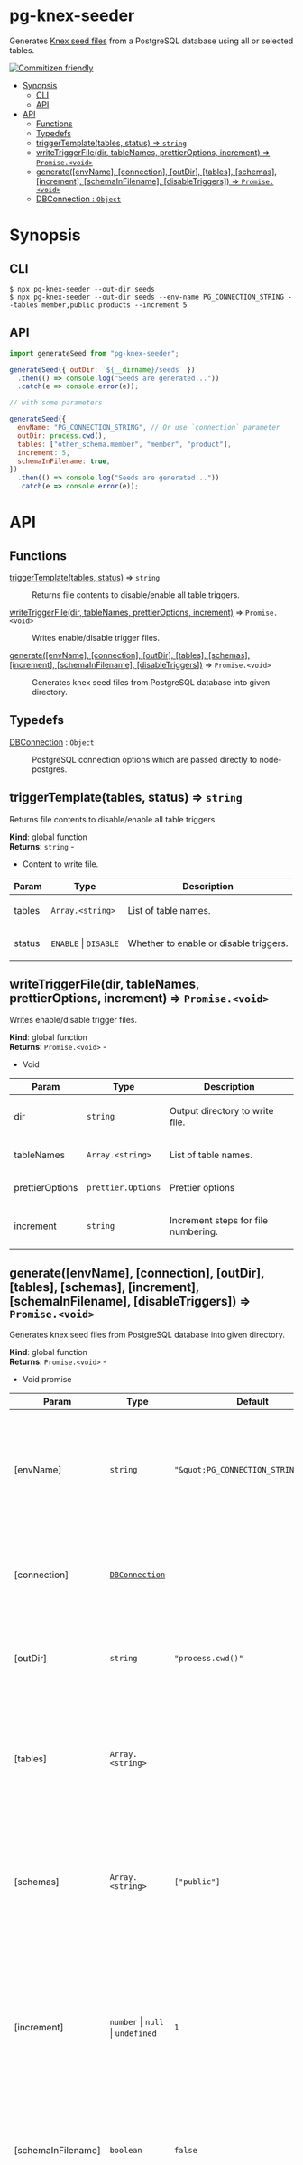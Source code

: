 <!-- DO NOT EDIT README.md (It will be overridden by README.hbs) -->

# pg-knex-seeder

Generates [Knex seed files](https://knexjs.org/#Seeds-CLI) from a PostgreSQL database using all or selected tables.

[![Commitizen friendly](https://img.shields.io/badge/commitizen-friendly-brightgreen.svg)](http://commitizen.github.io/cz-cli/)

<!-- START doctoc generated TOC please keep comment here to allow auto update -->
<!-- DON'T EDIT THIS SECTION, INSTEAD RE-RUN doctoc TO UPDATE -->

- [Synopsis](#synopsis)
  - [CLI](#cli)
  - [API](#api)
- [API](#api-1)
  - [Functions](#functions)
  - [Typedefs](#typedefs)
  - [triggerTemplate(tables, status) ⇒ <code>string</code>](#triggertemplatetables-status-%E2%87%92-codestringcode)
  - [writeTriggerFile(dir, tableNames, prettierOptions, increment) ⇒ <code>Promise.&lt;void&gt;</code>](#writetriggerfiledir-tablenames-prettieroptions-increment-%E2%87%92-codepromiseltvoidgtcode)
  - [generate([envName], [connection], [outDir], [tables], [schemas], [increment], [schemaInFilename], [disableTriggers]) ⇒ <code>Promise.&lt;void&gt;</code>](#generateenvname-connection-outdir-tables-schemas-increment-schemainfilename-disabletriggers-%E2%87%92-codepromiseltvoidgtcode)
  - [DBConnection : <code>Object</code>](#dbconnection--codeobjectcode)

<!-- END doctoc generated TOC please keep comment here to allow auto update -->

# Synopsis

## CLI

```
$ npx pg-knex-seeder --out-dir seeds
$ npx pg-knex-seeder --out-dir seeds --env-name PG_CONNECTION_STRING --tables member,public.products --increment 5
```

## API

```js
import generateSeed from "pg-knex-seeder";

generateSeed({ outDir: `${__dirname}/seeds` })
  .then(() => console.log("Seeds are generated..."))
  .catch(e => console.error(e));

// with some parameters

generateSeed({
  envName: "PG_CONNECTION_STRING", // Or use `connection` parameter
  outDir: process.cwd(),
  tables: ["other_schema.member", "member", "product"],
  increment: 5,
  schemaInFilename: true,
})
  .then(() => console.log("Seeds are generated..."))
  .catch(e => console.error(e));
```

# API

## Functions

<dl>
<dt><a href="#triggerTemplate">triggerTemplate(tables, status)</a> ⇒ <code>string</code></dt>
<dd><p>Returns file contents to disable/enable all table triggers.</p></dd>
<dt><a href="#writeTriggerFile">writeTriggerFile(dir, tableNames, prettierOptions, increment)</a> ⇒ <code>Promise.&lt;void&gt;</code></dt>
<dd><p>Writes enable/disable trigger files.</p></dd>
<dt><a href="#generate">generate([envName], [connection], [outDir], [tables], [schemas], [increment], [schemaInFilename], [disableTriggers])</a> ⇒ <code>Promise.&lt;void&gt;</code></dt>
<dd><p>Generates knex seed files from PostgreSQL database into given directory.</p></dd>
</dl>

## Typedefs

<dl>
<dt><a href="#DBConnection">DBConnection</a> : <code>Object</code></dt>
<dd><p>PostgreSQL connection options which are passed directly to node-postgres.</p></dd>
</dl>

<a name="triggerTemplate"></a>

## triggerTemplate(tables, status) ⇒ <code>string</code>

<p>Returns file contents to disable/enable all table triggers.</p>

**Kind**: global function  
**Returns**: <code>string</code> - <ul>

<li>Content to write file.</li>
</ul>

| Param  | Type                                        | Description                                   |
| ------ | ------------------------------------------- | --------------------------------------------- |
| tables | <code>Array.&lt;string&gt;</code>           | <p>List of table names.</p>                   |
| status | <code>ENABLE</code> \| <code>DISABLE</code> | <p>Whether to enable or disable triggers.</p> |

<a name="writeTriggerFile"></a>

## writeTriggerFile(dir, tableNames, prettierOptions, increment) ⇒ <code>Promise.&lt;void&gt;</code>

<p>Writes enable/disable trigger files.</p>

**Kind**: global function  
**Returns**: <code>Promise.&lt;void&gt;</code> - <ul>

<li>Void</li>
</ul>

| Param           | Type                              | Description                                |
| --------------- | --------------------------------- | ------------------------------------------ |
| dir             | <code>string</code>               | <p>Output directory to write file.</p>     |
| tableNames      | <code>Array.&lt;string&gt;</code> | <p>List of table names.</p>                |
| prettierOptions | <code>prettier.Options</code>     | <p>Prettier options</p>                    |
| increment       | <code>string</code>               | <p>Increment steps for file numbering.</p> |

<a name="generate"></a>

## generate([envName], [connection], [outDir], [tables], [schemas], [increment], [schemaInFilename], [disableTriggers]) ⇒ <code>Promise.&lt;void&gt;</code>

<p>Generates knex seed files from PostgreSQL database into given directory.</p>

**Kind**: global function  
**Returns**: <code>Promise.&lt;void&gt;</code> - <ul>

<li>Void promise</li>
</ul>

| Param              | Type                                                               | Default                                                     | Description                                                                                                                                                                                                           |
| ------------------ | ------------------------------------------------------------------ | ----------------------------------------------------------- | --------------------------------------------------------------------------------------------------------------------------------------------------------------------------------------------------------------------- |
| [envName]          | <code>string</code>                                                | <code>&quot;\&quot;PG_CONNECTION_STRING\&quot;&quot;</code> | <p>Environment varibale name storing db connection string to use connecting to database. (If no <code>connection</code> parameter provided)</p>                                                                       |
| [connection]       | [<code>DBConnection</code>](#DBConnection)                         |                                                             | <p>Parameters to use connecting to database. (Overrides environment varibale)</p>                                                                                                                                     |
| [outDir]           | <code>string</code>                                                | <code>&quot;process.cwd()&quot;</code>                      | <p>Output directory to generate seed files in. (Uses process.cwd() if not provided)</p>                                                                                                                               |
| [tables]           | <code>Array.&lt;string&gt;</code>                                  |                                                             | <p>List of tables to generate seed files. May contain schema name (i.e <code>member</code> or <code>public.member</code>). If none provided all tables are used in given schemas.</p>                                 |
| [schemas]          | <code>Array.&lt;string&gt;</code>                                  | <code>[&quot;public&quot;]</code>                           | <p>List of schemas. All tables in given schemas are used to generate seed files. (If <code>tables</code> parameter is used, <code>schemas</code> parameter is ignored.)</p>                                           |
| [increment]        | <code>number</code> \| <code>null</code> \| <code>undefined</code> | <code>1</code>                                              | <p>To order seed files an incrementing number is prepended to file names. This determines increment steps of numbers. If <code>null</code> or <code>undefined</code> are provided no numbers added to file names.</p> |
| [schemaInFilename] | <code>boolean</code>                                               | <code>false</code>                                          | <p>Whether to append schema name in file names. (i.e. <code>01-public.member.js</code>)</p>                                                                                                                           |
| [disableTriggers]  | <code>boolean</code>                                               | <code>true</code>                                           | <p>Disable triggers when seeding. (Prevents foreign key collisions.)</p>                                                                                                                                              |

<a name="DBConnection"></a>

## DBConnection : <code>Object</code>

<p>PostgreSQL connection options which are passed directly to node-postgres.</p>

**Kind**: global typedef  
**Properties**

| Name       | Type                                        | Default                            | Description                                    |
| ---------- | ------------------------------------------- | ---------------------------------- | ---------------------------------------------- |
| database   | <code>string</code>                         |                                    | <p>Database name</p>                           |
| [host]     | <code>string</code>                         | <code>&quot;localhost&quot;</code> | <p>Hostname of the database.</p>               |
| [port]     | <code>number</code>                         | <code>5432</code>                  | <p>Port of the database.</p>                   |
| [user]     | <code>string</code>                         |                                    | <p>Username for connecting to db.</p>          |
| [password] | <code>string</code>                         |                                    | <p>Password to connecting to db.</p>           |
| [ssl]      | <code>boolean</code> \| <code>Object</code> | <code>false</code>                 | <p>Pass the same options as tls.connect().</p> |

